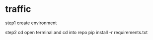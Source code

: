 # traffic

step1
create environment

step2 cd 
open terminal and cd into repo
pip install -r requirements.txt